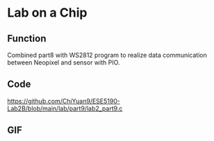 # Lab on a Chip

## Function
Combined part8 with WS2812 program to realize data communication between Neopixel and sensor with PIO.

## Code
https://github.com/ChiYuan9/ESE5190-Lab2B/blob/main/lab/part9/lab2_part9.c

## GIF
